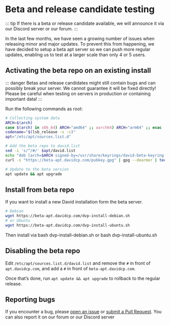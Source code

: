 # Beta and release candidate testing

::: tip
If there is a beta or release candidate available, we will announce it via our Discord server or our forum.
:::

In the last few months, we have seen a growing number of issues when releasing minor and major updates. To prevent this from happening, we have decided to setup a beta apt server so we can push more regular updates, enabling us to test at a larger scale than only 4 or 5 users.

## Activating the beta repo on an existing install

::: danger
Betas and release candidates might still contain bugs and can possibly break your server. We cannot guarantee it will be fixed directly! Please be careful when testing on servers in production or containing important data!
:::

Run the following commands as root:

```bash
# Collecting system data
ARCH=$(arch)
case $(arch) in x86_64) ARCH="amd64" ;; aarch64) ARCH="arm64" ;; esac
codename="$(lsb_release -s -c)"
apt="/etc/apt/sources.list.d"

# Add the beta repo to david.list
sed -i 's/^/#/' $apt/david.list
echo "deb [arch=$ARCH signed-by=/usr/share/keyrings/david-beta-keyring.gpg] https://beta-apt.davidcp.com/ $codename main" >> $apt/david.list
curl -s "https://beta-apt.davidcp.com/pubkey.gpg" | gpg --dearmor | tee /usr/share/keyrings/david-beta-keyring.gpg > /dev/null 2>&1

# Update to the beta version
apt update && apt upgrade
```

## Install from beta repo

If you want to install a new David installation form the beta server.

```bash
# Debian
wget https://beta-apt.davidcp.com/dvp-install-debian.sh
# or Ubuntu
wget https://beta-apt.davidcp.com/dvp-install-ubuntu.sh
```

Then install via bash dvp-install-debian.sh or bash dvp-install-ubuntu.sh

## Disabling the beta repo

Edit `/etc/apt/sources.list.d/david.list` and remove the `#` in front of `apt.davidcp.com`, and add a `#` in front of `beta-apt.davidcp.com`.

Once that’s done, run `apt update && apt upgrade` to rollback to the regular release.

## Reporting bugs

If you encounter a bug, please [open an issue](https://github.com/davidcp/davidcp/issues/new/choose) or [submit a Pull Request](https://github.com/davidcp/davidcp/pulls). You can also report it on our forum or our Discord server
